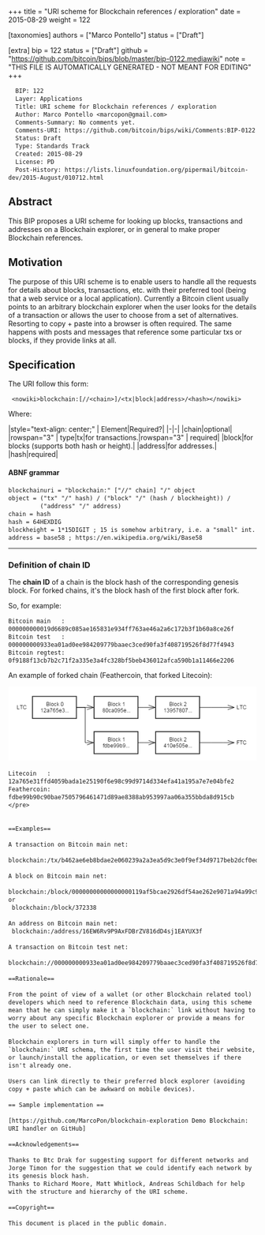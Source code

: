
+++
title = "URI scheme for Blockchain references / exploration"
date = 2015-08-29
weight = 122

[taxonomies]
authors = ["Marco Pontello"]
status = ["Draft"]

[extra]
bip = 122
status = ["Draft"]
github = "https://github.com/bitcoin/bips/blob/master/bip-0122.mediawiki"
note = "THIS FILE IS AUTOMATICALLY GENERATED - NOT MEANT FOR EDITING"
+++

```
  BIP: 122
  Layer: Applications
  Title: URI scheme for Blockchain references / exploration
  Author: Marco Pontello <marcopon@gmail.com>
  Comments-Summary: No comments yet.
  Comments-URI: https://github.com/bitcoin/bips/wiki/Comments:BIP-0122
  Status: Draft
  Type: Standards Track
  Created: 2015-08-29
  License: PD
  Post-History: https://lists.linuxfoundation.org/pipermail/bitcoin-dev/2015-August/010712.html
```

<h2>Abstract</h2>


This BIP proposes a URI scheme for looking up blocks, transactions and addresses on a Blockchain explorer, or in general to make proper Blockchain references.

<h2>Motivation</h2>


The purpose of this URI scheme is to enable users to handle all the requests for details about blocks, transactions, etc. with their preferred tool (being that a web service or a local application).
Currently a Bitcoin client usually points to an arbitrary blockchain explorer when the user looks for the details of a transaction or allows the user to choose from a set of alternatives.
Resorting to copy + paste into a browser is often required.
The same happens with posts and messages that reference some particular txs or blocks, if they provide links at all.

<h2>Specification</h2>


The URI follow this form:

```
 <nowiki>blockchain:[//<chain>]/<tx|block|address>/<hash></nowiki>
```


Where:


|style="text-align: center;" | Element|Required?|
|-|-|
|chain|optional|
|rowspan="3" | type|tx|for transactions.|rowspan="3" | required|
|block|for blocks (supports both hash or height).|
|address|for addresses.|
|hash|required|


<h4>ABNF grammar</h4>


```
blockchainuri = "blockchain:" ["//" chain] "/" object
object = ("tx" "/" hash) / ("block" "/" (hash / blockheight)) /
         ("address" "/" address)
chain = hash
hash = 64HEXDIG
blockheight = 1*15DIGIT ; 15 is somehow arbitrary, i.e. a "small" int.
address = base58 ; https://en.wikipedia.org/wiki/Base58
```

----
<h3>Definition of chain ID</h3>


The **chain ID** of a chain is the block hash of the corresponding genesis block. For forked chains, it's the block hash of the first block after fork.

So, for example:
```
Bitcoin main   : 000000000019d6689c085ae165831e934ff763ae46a2a6c172b3f1b60a8ce26f 
Bitcoin test   : 000000000933ea01ad0ee984209779baaec3ced90fa3f408719526f8d77f4943
Bitcoin regtest: 0f9188f13cb7b2c71f2a335e3a4fc328bf5beb436012afca590b1a11466e2206 
```

An example of forked chain (Feathercoin, that forked Litecoin):

<img src=bip-0122/chainid.png></img>

```
Litecoin   : 12a765e31ffd4059bada1e25190f6e98c99d9714d334efa41a195a7e7e04bfe2
Feathercoin: fdbe99b90c90bae7505796461471d89ae8388ab953997aa06a355bbda8d915cb
</pre>  


==Examples==

A transaction on Bitcoin main net:
 blockchain:/tx/b462ae6eb8bdae2e060239a2a3ea5d9c3e0f9ef34d9717beb2dcf0ed42cee7da

A block on Bitcoin main net:
 blockchain:/block/00000000000000000119af5bcae2926df54ae262e9071a94a99c913cc217cc72
or
 blockchain:/block/372338

An address on Bitcoin main net:
 blockchain:/address/16EW6Rv9P9AxFDBrZV816dD4sj1EAYUX3f

A transaction on Bitcoin test net:
 blockchain://000000000933ea01ad0ee984209779baaec3ced90fa3f408719526f8d77f4943/tx/3b95a766d7a99b87188d6875c8484cb2b310b78459b7816d4dfc3f0f7e04281a

==Rationale==

From the point of view of a wallet (or other Blockchain related tool) developers which need to reference Blockchain data, using this scheme mean that he can simply make it a `blockchain:` link without having to worry about any specific Blockchain explorer or provide a means for the user to select one.

Blockchain explorers in turn will simply offer to handle the `blockchain:` URI schema, the first time the user visit their website, or launch/install the application, or even set themselves if there isn't already one.

Users can link directly to their preferred block explorer (avoiding copy + paste which can be awkward on mobile devices).

== Sample implementation ==

[https://github.com/MarcoPon/blockchain-exploration Demo Blockchain: URI handler on GitHub]

==Acknowledgements==

Thanks to Btc Drak for suggesting support for different networks and Jorge Timon for the suggestion that we could identify each network by its genesis block hash.
Thanks to Richard Moore, Matt Whitlock, Andreas Schildbach for help with the structure and hierarchy of the URI scheme.

==Copyright==

This document is placed in the public domain.
